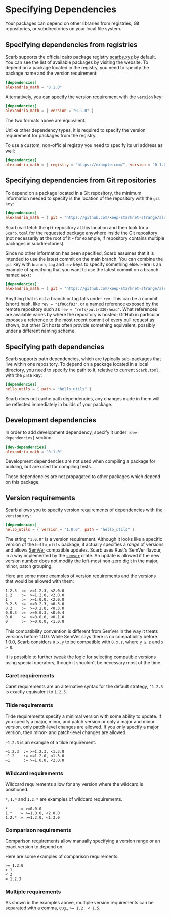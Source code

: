 # Specifying Dependencies

Your packages can depend on other libraries from registries, Git repositories, or subdirectories on your local file system.

## Specifying dependencies from registries

Scarb supports the official cairo package registry [scarbs.xyz](https://scarbs.xyz) by default.
You can see the list of available packages by visiting the website.
To depend on a package located in the registry, you need to specify the package name and the version requirement:

```toml
[dependencies]
alexandria_math = "0.1.0"
```

Alternatively, you can specify the version requirement with the `version` key:

```toml
[dependencies]
alexandria_math = { version = "0.1.0" }
```

The two formats above are equivalent.

Unlike other dependency types, it is required to specify the version requirement for packages from the registry.

To use a custom, non-official registry you need to specify its url address as well:

```toml
[dependencies]
alexandria_math = { registry = "https://example.com/", version = "0.1.0" }
```

## Specifying dependencies from Git repositories

To depend on a package located in a Git repository, the minimum information needed to specify is the location of the
repository with the `git` key:

```toml
[dependencies]
alexandria_math = { git = "https://github.com/keep-starknet-strange/alexandria.git" }
```

Scarb will fetch the `git` repository at this location and then look for a `Scarb.toml` for the requested package
anywhere inside the Git repository
(not necessarily at the root of it - for example, if repository contains multiple packages in subdirectories).

Since no other information has been specified, Scarb assumes that it is intended to use the latest commit on the main
branch.
You can combine the `git` key with `branch`, `tag` and `rev` keys to specify something else.
Here is an example of specifying that you want to use the latest commit on a branch named `next`:

```toml
[dependencies]
alexandria_math = { git = "https://github.com/keep-starknet-strange/alexandria.git", branch = "next" }
```

Anything that is not a branch or tag falls under `rev`.
This can be a commit (short) hash, like `rev = "1f06df93"`, or a named reference exposed by the remote repository
such as `rev = "refs/pull/330/head"`.
What references are available varies by where the repository is hosted; GitHub in particular exposes a reference to the
most recent commit of every pull request as shown, but other Git hosts often provide something equivalent, possibly
under a different naming scheme.

## Specifying path dependencies

Scarb supports path dependencies, which are typically sub-packages that live within one repository.
To depend on a package located in a local directory, you need to specify the path to it, relative to
current `Scarb.toml`, with the `path` key:

```toml
[dependencies]
hello_utils = { path = "hello_utils" }
```

Scarb does not cache path dependencies, any changes made in them will be reflected immediately in builds of your
package.

## Development dependencies

In order to add development dependency, specify it under `[dev-dependencies]` section:

```toml
[dev-dependencies]
alexandria_math = "0.1.0"
```

Development dependencies are not used when compiling a package for building, but are used for compiling tests.

These dependencies are not propagated to other packages which depend on this package.

## Version requirements

Scarb allows you to specify version requirements of dependencies with the `version` key:

```toml
[dependencies]
hello_utils = { version = "1.0.0", path = "hello_utils" }
```

The string `"1.0.0"` is a version requirement.
Although it looks like a specific version of the `hello_utils` package, it actually specifies a _range_ of versions and
allows [SemVer](https://semver.org/) compatible updates.
Scarb uses Rust's SemVer flavour, in a way implemented by the [`semver`](https://crates.io/crates/semver) crate.
An update is allowed if the new version number does not modify the left-most non-zero digit in the major, minor, patch
grouping.

Here are some more examples of version requirements and the versions that would be allowed with them:

```
1.2.3  :=  >=1.2.3, <2.0.0
1.2    :=  >=1.2.0, <2.0.0
1      :=  >=1.0.0, <2.0.0
0.2.3  :=  >=0.2.3, <0.3.0
0.2    :=  >=0.2.0, <0.3.0
0.0.3  :=  >=0.0.3, <0.0.4
0.0    :=  >=0.0.0, <0.1.0
0      :=  >=0.0.0, <1.0.0
```

This compatibility convention is different from SemVer in the way it treats versions before 1.0.0.
While SemVer says there is no compatibility before 1.0.0, Scarb considers `0.x.y` to be compatible with `0.x.z`,
where `y ≥ z` and `x > 0`.

It is possible to further tweak the logic for selecting compatible versions using special operators, though it shouldn't
be necessary most of the time.

### Caret requirements

Caret requirements are an alternative syntax for the default strategy, `^1.2.3` is exactly equivalent to `1.2.3`.

### Tilde requirements

Tilde requirements specify a minimal version with some ability to update.
If you specify a major, minor, and patch version or only a major and minor version, only patch-level changes are
allowed.
If you only specify a major version, then minor- and patch-level changes are allowed.

`~1.2.3` is an example of a tilde requirement.

```
~1.2.3  := >=1.2.3, <1.3.0
~1.2    := >=1.2.0, <1.3.0
~1      := >=1.0.0, <2.0.0
```

### Wildcard requirements

Wildcard requirements allow for any version where the wildcard is positioned.

`*`, `1.*` and `1.2.*` are examples of wildcard requirements.

```
*     := >=0.0.0
1.*   := >=1.0.0, <2.0.0
1.2.* := >=1.2.0, <1.3.0
```

### Comparison requirements

Comparison requirements allow manually specifying a version range or an exact version to depend on.

Here are some examples of comparison requirements:

```
>= 1.2.0
> 1
< 2
= 1.2.3
```

### Multiple requirements

As shown in the examples above, multiple version requirements can be separated with a comma, e.g., `>= 1.2, < 1.5`.

